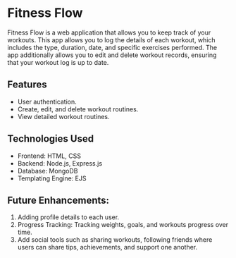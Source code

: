 # Fitness Flow

Fitness Flow is a web application that allows you to keep track of your workouts. 
This app allows you to log the details of each workout, which includes the type, duration, date, and specific exercises performed. 
The app additionally allows you to edit and delete workout records, ensuring that your workout log is up to date.

## Features
- User authentication.
- Create, edit, and delete workout routines.
- View detailed workout routines.
  
## Technologies Used

* Frontend: HTML, CSS 
* Backend: Node.js, Express.js
* Database: MongoDB 
* Templating Engine: EJS

## Future Enhancements:
1. Adding profile details to each user.
2. Progress Tracking: Tracking weights, goals, and workouts progress over time.
3. Add social tools such as sharing workouts, following friends where users can share tips, achievements, and support one another.
